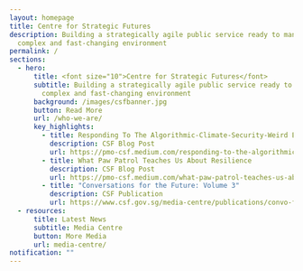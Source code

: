 ```yaml
---
layout: homepage
title: Centre for Strategic Futures
description: Building a strategically agile public service ready to manage a
  complex and fast-changing environment
permalink: /
sections:
  - hero:
      title: <font size="10">Centre for Strategic Futures</font>
      subtitle: Building a strategically agile public service ready to manage a
        complex and fast-changing environment
      background: /images/csfbanner.jpg
      button: Read More
      url: /who-we-are/
      key_highlights:
        - title: Responding To The Algorithmic-Climate-Security-Weird Era
          description: CSF Blog Post
          url: https://pmo-csf.medium.com/responding-to-the-algorithmic-climate-security-weird-era-9c38e456722e
        - title: What Paw Patrol Teaches Us About Resilience
          description: CSF Blog Post
          url: https://pmo-csf.medium.com/what-paw-patrol-teaches-us-about-resilience-9b184aa28160
        - title: "Conversations for the Future: Volume 3"
          description: CSF Publication
          url: https://www.csf.gov.sg/media-centre/publications/convo-for-future/
  - resources:
      title: Latest News
      subtitle: Media Centre
      button: More Media
      url: media-centre/
notification: ""
---
```

